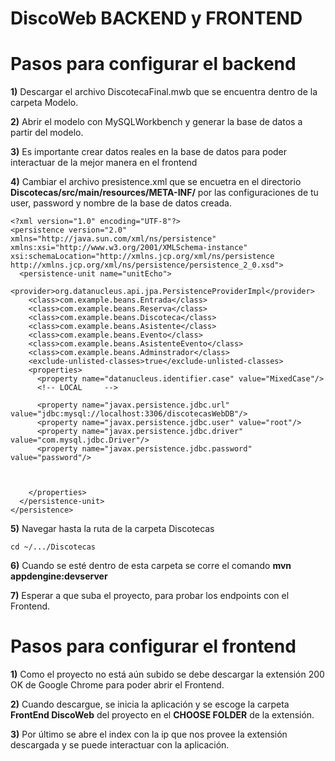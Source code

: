 
# DiscoWeb BACKEND y FRONTEND


# Pasos para configurar el backend

**1)** Descargar el archivo DiscotecaFinal.mwb que se encuentra dentro de la carpeta Modelo.

**2)** Abrir el modelo con MySQLWorkbench y generar la base de datos a partir del modelo.

**3)** Es importante crear datos reales en la base de datos para poder interactuar de la mejor manera en el frontend

**4)** Cambiar el archivo presistence.xml que se encuetra en el directorio **Discotecas/src/main/resources/META-INF/** por las configuraciones de tu user, password y nombre de la base de datos creada.
```
<?xml version="1.0" encoding="UTF-8"?>
<persistence version="2.0" xmlns="http://java.sun.com/xml/ns/persistence" xmlns:xsi="http://www.w3.org/2001/XMLSchema-instance" xsi:schemaLocation="http://xmlns.jcp.org/xml/ns/persistence http://xmlns.jcp.org/xml/ns/persistence/persistence_2_0.xsd">
  <persistence-unit name="unitEcho">
    <provider>org.datanucleus.api.jpa.PersistenceProviderImpl</provider>
    <class>com.example.beans.Entrada</class>
    <class>com.example.beans.Reserva</class>
    <class>com.example.beans.Discoteca</class>
    <class>com.example.beans.Asistente</class>
    <class>com.example.beans.Evento</class>
    <class>com.example.beans.AsistenteEvento</class>
    <class>com.example.beans.Adminstrador</class>
    <exclude-unlisted-classes>true</exclude-unlisted-classes>
    <properties>
      <property name="datanucleus.identifier.case" value="MixedCase"/>
      <!-- LOCAL     --> 
      
      <property name="javax.persistence.jdbc.url" value="jdbc:mysql://localhost:3306/discotecasWebDB"/>
      <property name="javax.persistence.jdbc.user" value="root"/>
      <property name="javax.persistence.jdbc.driver" value="com.mysql.jdbc.Driver"/>
      <property name="javax.persistence.jdbc.password" value="password"/>
      
      
    
    </properties>
  </persistence-unit>
</persistence>
```


**5)** Navegar hasta la ruta de la carpeta Discotecas 
```
cd ~/.../Discotecas 
```

**6)** Cuando se esté dentro de esta carpeta se corre el comando **mvn appdengine:devserver**

**7)** Esperar a que suba el proyecto, para probar los endpoints con el Frontend.


# Pasos para configurar el frontend

**1)** Como el proyecto no está aún subido se debe descargar la extensión 200 OK de Google Chrome para poder abrir el Frontend.

**2)** Cuando descargue, se inicia la aplicación y se escoge la carpeta **FrontEnd DiscoWeb** del proyecto en el **CHOOSE FOLDER** de la extensión.

**3)** Por último se abre el index con la ip que nos provee la extensión descargada y se puede interactuar con la aplicación.



